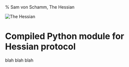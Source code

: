 % Sam von Schamm, The Hessian

![The Hessian](http://www.google.com/url?sa=i&rct=j&q=&esrc=s&source=images&cd=&docid=VcEiqEZ8xXD1ZM&tbnid=9rc29j_QCcn3WM:&ved=0CAUQjRw&url=http%3A%2F%2Fdrgrobsanimationreview.com%2F2013%2F03%2F18%2Fbunker-hill-bunny%2F&ei=WlH1UoKwDKGi2gWayICQAg&bvm=bv.60799247,d.aWc&psig=AFQjCNGC_-FYGkOmVnmitwvBE3p7ylHGrg&ust=1391895257725169)


Compiled Python module for Hessian protocol
===========================================


blah blah blah
